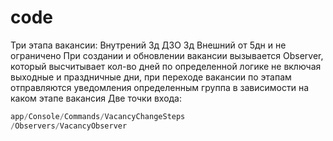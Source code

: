 # code
Три этапа вакансии:
Внутрений 3д 
ДЗО 3д
Внешний от 5дн и не ограничено 
При создании и обновлении вакансии вызывается Observer, который высчитывает кол-во дней по определенной логике не включая выходные и  праздничные дни, 
при переходе вакансии по этапам отправляются уведомления определенным группа в зависимости на каком этапе вакансия
Две точки входа:
```php
app/Console/Commands/VacancyChangeSteps
/Observers/VacancyObserver
```
